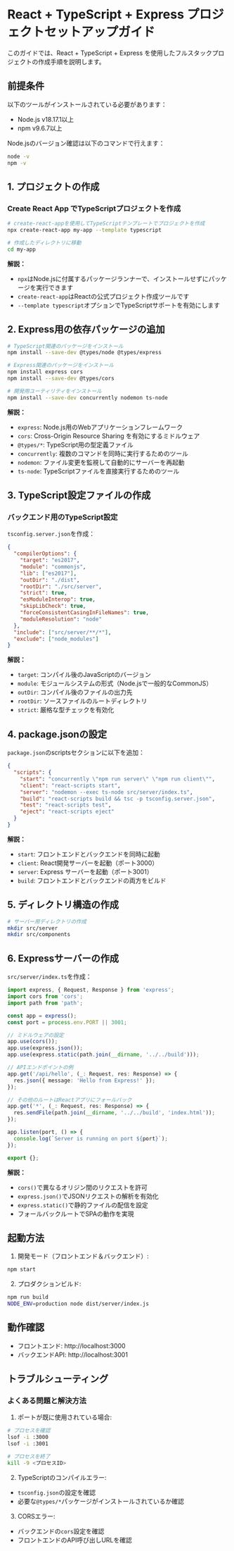 # React + TypeScript + Express プロジェクトセットアップガイド

このガイドでは、React + TypeScript + Express を使用したフルスタックプロジェクトの作成手順を説明します。

## 前提条件

以下のツールがインストールされている必要があります：

- Node.js v18.17.1以上
- npm v9.6.7以上

Node.jsのバージョン確認は以下のコマンドで行えます：
```bash
node -v
npm -v
```

## 1. プロジェクトの作成

### Create React App でTypeScriptプロジェクトを作成

```bash
# create-react-appを使用してTypeScriptテンプレートでプロジェクトを作成
npx create-react-app my-app --template typescript

# 作成したディレクトリに移動
cd my-app
```

**解説：**
- `npx`はNode.jsに付属するパッケージランナーで、インストールせずにパッケージを実行できます
- `create-react-app`はReactの公式プロジェクト作成ツールです
- `--template typescript`オプションでTypeScriptサポートを有効にします

## 2. Express用の依存パッケージの追加

```bash
# TypeScript関連のパッケージをインストール
npm install --save-dev @types/node @types/express

# Express関連のパッケージをインストール
npm install express cors
npm install --save-dev @types/cors

# 開発用ユーティリティをインストール
npm install --save-dev concurrently nodemon ts-node
```

**解説：**
- `express`: Node.js用のWebアプリケーションフレームワーク
- `cors`: Cross-Origin Resource Sharing を有効にするミドルウェア
- `@types/*`: TypeScript用の型定義ファイル
- `concurrently`: 複数のコマンドを同時に実行するためのツール
- `nodemon`: ファイル変更を監視して自動的にサーバーを再起動
- `ts-node`: TypeScriptファイルを直接実行するためのツール

## 3. TypeScript設定ファイルの作成

### バックエンド用のTypeScript設定

`tsconfig.server.json`を作成：

```json
{
  "compilerOptions": {
    "target": "es2017",
    "module": "commonjs",
    "lib": ["es2017"],
    "outDir": "./dist",
    "rootDir": "./src/server",
    "strict": true,
    "esModuleInterop": true,
    "skipLibCheck": true,
    "forceConsistentCasingInFileNames": true,
    "moduleResolution": "node"
  },
  "include": ["src/server/**/*"],
  "exclude": ["node_modules"]
}
```

**解説：**
- `target`: コンパイル後のJavaScriptのバージョン
- `module`: モジュールシステムの形式（Node.jsで一般的なCommonJS）
- `outDir`: コンパイル後のファイルの出力先
- `rootDir`: ソースファイルのルートディレクトリ
- `strict`: 厳格な型チェックを有効化

## 4. package.jsonの設定

`package.json`のscriptsセクションに以下を追加：

```json
{
  "scripts": {
    "start": "concurrently \"npm run server\" \"npm run client\"",
    "client": "react-scripts start",
    "server": "nodemon --exec ts-node src/server/index.ts",
    "build": "react-scripts build && tsc -p tsconfig.server.json",
    "test": "react-scripts test",
    "eject": "react-scripts eject"
  }
}
```

**解説：**
- `start`: フロントエンドとバックエンドを同時に起動
- `client`: React開発サーバーを起動（ポート3000）
- `server`: Express サーバーを起動（ポート3001）
- `build`: フロントエンドとバックエンドの両方をビルド

## 5. ディレクトリ構造の作成

```bash
# サーバー用ディレクトリの作成
mkdir src/server
mkdir src/components
```

## 6. Expressサーバーの作成

`src/server/index.ts`を作成：

```typescript
import express, { Request, Response } from 'express';
import cors from 'cors';
import path from 'path';

const app = express();
const port = process.env.PORT || 3001;

// ミドルウェアの設定
app.use(cors());
app.use(express.json());
app.use(express.static(path.join(__dirname, '../../build')));

// APIエンドポイントの例
app.get('/api/hello', (_: Request, res: Response) => {
  res.json({ message: 'Hello from Express!' });
});

// その他のルートはReactアプリにフォールバック
app.get('*', (_: Request, res: Response) => {
  res.sendFile(path.join(__dirname, '../../build', 'index.html'));
});

app.listen(port, () => {
  console.log(`Server is running on port ${port}`);
});

export {};
```

**解説：**
- `cors()`で異なるオリジン間のリクエストを許可
- `express.json()`でJSONリクエストの解析を有効化
- `express.static()`で静的ファイルの配信を設定
- フォールバックルートでSPAの動作を実現

## 起動方法

1. 開発モード（フロントエンド＆バックエンド）:
```bash
npm start
```

2. プロダクションビルド:
```bash
npm run build
NODE_ENV=production node dist/server/index.js
```

## 動作確認

- フロントエンド: http://localhost:3000
- バックエンドAPI: http://localhost:3001

## トラブルシューティング

### よくある問題と解決方法

1. ポートが既に使用されている場合:
```bash
# プロセスを確認
lsof -i :3000
lsof -i :3001

# プロセスを終了
kill -9 <プロセスID>
```

2. TypeScriptのコンパイルエラー:
- `tsconfig.json`の設定を確認
- 必要な`@types/*`パッケージがインストールされているか確認

3. CORSエラー:
- バックエンドの`cors`設定を確認
- フロントエンドのAPI呼び出しURLを確認
